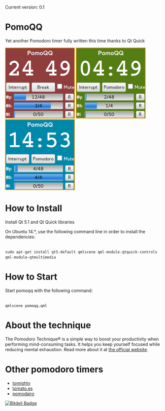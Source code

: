 Current version: 0.1

PomoQQ
======

Yet another Pomodoro timer fully written this time thanks to Qt Quick

![PomoQQ](https://github.com/canercandan/pomoqq/raw/master/doc/screenshot.png "PomoQQ")
![PomoQQ](https://github.com/canercandan/pomoqq/raw/master/doc/screenshot_short_break.png "PomoQQ Short Break")
![PomoQQ](https://github.com/canercandan/pomoqq/raw/master/doc/screenshot_long_break.png "PomoQQ Long Break")

How to Install
==============

Install Qt 5.1 and Qt Quick libraries

On Ubuntu 14.*, use the following command line in order to install the dependencies:

<code>
sudo apt-get install qt5-default qmlscene qml-module-qtquick-controls qml-module-qtmultimedia
</code>

How to Start
============

Start pomoqq with the following command:

<code>
qmlscene pomoqq.qml
</code>

About the technique
===================

The Pomodoro Technique® is a simple way to boost your productivity when performing
mind-consuming tasks. It helps you keep yourself focused while reducing mental exhaustion.
Read more about it at [the official website](http://www.pomodorotechnique.com/).

Other pomodoro timers
=====================

* [tomighty](http://www.tomighty.org/)
* [tomato.es](http://tomato.es/)
* [pomodairo](https://code.google.com/p/pomodairo/)


[![Bitdeli Badge](https://d2weczhvl823v0.cloudfront.net/canercandan/pomoqq/trend.png)](https://bitdeli.com/free "Bitdeli Badge")

